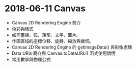# 2018-06-11 Canvas
- Canvas 2D Rendering Engine 簡介
- 色彩與樣式
- 如何畫線、弧、矩型、文字、圖片。
- 作圖區域的座標位移、旋轉、縮放與裁切。
- Canvas 2D Rendering Engine 的 getImageData() 與影像處理
- Data URIs 簡介與 Canvas.toDataURL() 函式使用說明
- 常用數學與物理公式